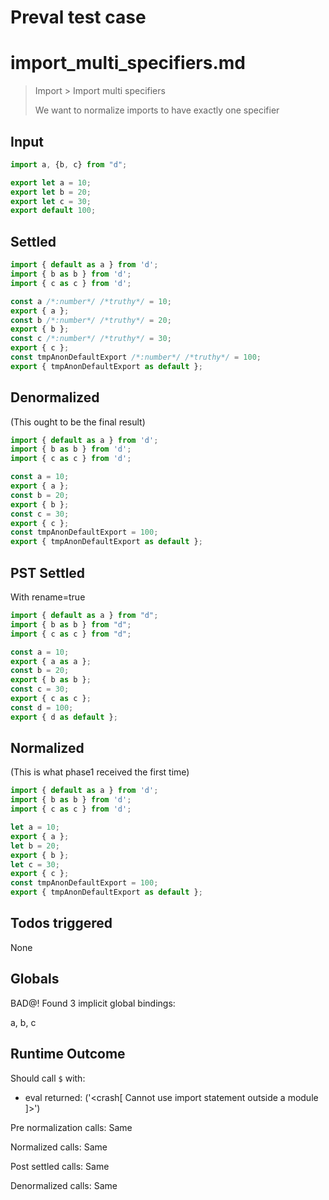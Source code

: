 # Preval test case

# import_multi_specifiers.md

> Import > Import multi specifiers
>
> We want to normalize imports to have exactly one specifier

## Input

`````js filename=intro
import a, {b, c} from "d";
`````

`````js filename=d
export let a = 10;
export let b = 20;
export let c = 30;
export default 100;
`````


## Settled


`````js filename=intro
import { default as a } from 'd';
import { b as b } from 'd';
import { c as c } from 'd';
`````

`````js filename=d
const a /*:number*/ /*truthy*/ = 10;
export { a };
const b /*:number*/ /*truthy*/ = 20;
export { b };
const c /*:number*/ /*truthy*/ = 30;
export { c };
const tmpAnonDefaultExport /*:number*/ /*truthy*/ = 100;
export { tmpAnonDefaultExport as default };
`````


## Denormalized
(This ought to be the final result)

`````js filename=intro
import { default as a } from 'd';
import { b as b } from 'd';
import { c as c } from 'd';
`````

`````js filename=d
const a = 10;
export { a };
const b = 20;
export { b };
const c = 30;
export { c };
const tmpAnonDefaultExport = 100;
export { tmpAnonDefaultExport as default };
`````


## PST Settled
With rename=true

`````js filename=intro
import { default as a } from "d";
import { b as b } from "d";
import { c as c } from "d";
`````

`````js filename=d
const a = 10;
export { a as a };
const b = 20;
export { b as b };
const c = 30;
export { c as c };
const d = 100;
export { d as default };
`````


## Normalized
(This is what phase1 received the first time)

`````js filename=intro
import { default as a } from 'd';
import { b as b } from 'd';
import { c as c } from 'd';
`````

`````js filename=d
let a = 10;
export { a };
let b = 20;
export { b };
let c = 30;
export { c };
const tmpAnonDefaultExport = 100;
export { tmpAnonDefaultExport as default };
`````


## Todos triggered


None


## Globals


BAD@! Found 3 implicit global bindings:

a, b, c


## Runtime Outcome


Should call `$` with:
 - eval returned: ('<crash[ Cannot use import statement outside a module ]>')

Pre normalization calls: Same

Normalized calls: Same

Post settled calls: Same

Denormalized calls: Same
